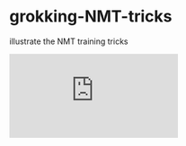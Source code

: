 # grokking-NMT-tricks
illustrate the NMT training tricks 

![powerful r2l reranking during decoding](https://github.com/alphadl/grokking-NMT-tricks/blob/master/Note%2011%20Jan%202019.pdf)

